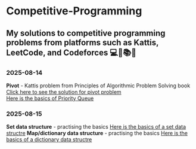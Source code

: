 # Competitive-Programming
My solutions to competitive programming problems from platforms such as Kattis, LeetCode, and Codeforces 💻🚀📚✅
-------------------------------------------------------------------------------------------------------------------


### 2025-08-14
**Pivot** - Kattis problem from Principles of Algorithmic Problem Solving book  
[Click here to see the solution for pivot problem](https://github.com/FaisalDev09/Competitve-programming/blob/main/privot.py)  
[Here is the basics of Priority Queue](https://github.com/FaisalDev09/Competitve-programming/blob/main/priority_queue.py)

### 2025-08-15
**Set data structure** - practising the basics 
[Here is the basics of a set data structre](https://github.com/FaisalDev09/Competitve-programming/blob/main/set.pract.py)
**Map/dictionary data structure** - practising the basics
[Here is the basics of a dictionary data structre](https://github.com/FaisalDev09/Competitve-programming/blob/main/map.prac.py)
